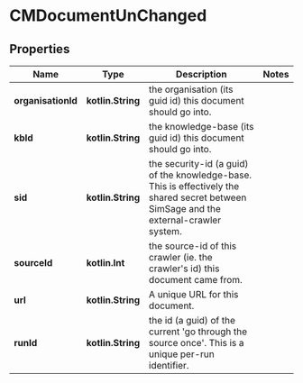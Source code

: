 
# CMDocumentUnChanged

## Properties
Name | Type | Description | Notes
------------ | ------------- | ------------- | -------------
**organisationId** | **kotlin.String** | the organisation (its guid id) this document should go into. | 
**kbId** | **kotlin.String** | the knowledge-base (its guid id) this document should go into. | 
**sid** | **kotlin.String** | the security-id (a guid) of the knowledge-base.  This is effectively the shared secret between SimSage and the external-crawler system. | 
**sourceId** | **kotlin.Int** | the source-id of this crawler (ie. the crawler&#39;s id) this document came from. | 
**url** | **kotlin.String** | A unique URL for this document. | 
**runId** | **kotlin.String** | the id (a guid) of the current &#39;go through the source once&#39;.  This is a unique per-run identifier. | 



